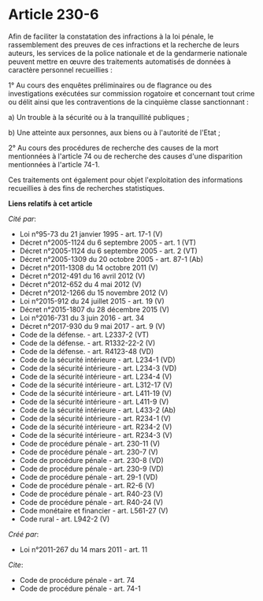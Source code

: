 # Article 230-6

Afin de faciliter la constatation des infractions à la loi pénale, le rassemblement des preuves de ces infractions et la
recherche de leurs auteurs, les services de la police nationale et de la gendarmerie nationale peuvent mettre en œuvre des
traitements automatisés de données à caractère personnel recueillies : 

1° Au cours des enquêtes préliminaires ou de flagrance ou des investigations exécutées sur commission rogatoire et concernant
tout crime ou délit ainsi que les contraventions de la cinquième classe sanctionnant : 

a) Un trouble à la sécurité ou à la tranquillité publiques ; 

b) Une atteinte aux personnes, aux biens ou à l'autorité de l'Etat ; 

2° Au cours des procédures de recherche des causes de la mort mentionnées à l'article 74 ou de recherche des causes d'une
disparition mentionnées à l'article 74-1.

Ces traitements ont également pour objet l'exploitation des informations recueillies à des fins de recherches statistiques.

**Liens relatifs à cet article**

_Cité par_:

  - Loi n°95-73 du 21 janvier 1995 - art. 17-1 (V)
  - Décret n°2005-1124 du 6 septembre 2005 - art. 1 (VT)
  - Décret n°2005-1124 du 6 septembre 2005 - art. 2 (VT)
  - Décret n°2005-1309 du 20 octobre 2005 - art. 87-1 (Ab)
  - Décret n°2011-1308 du 14 octobre 2011 (V)
  - Décret n°2012-491 du 16 avril 2012 (V)
  - Décret n°2012-652 du 4 mai 2012 (V)
  - Décret n°2012-1266 du 15 novembre 2012 (V)
  - Loi n°2015-912 du 24 juillet 2015 - art. 19 (V)
  - Décret n°2015-1807 du 28 décembre 2015 (V)
  - Loi n°2016-731 du 3 juin 2016 - art. 34
  - Décret n°2017-930 du 9 mai 2017 - art. 9 (V)
  - Code de la défense. - art. L2337-2 (VT)
  - Code de la défense. - art. R1332-22-2 (V)
  - Code de la défense. - art. R4123-48 (VD)
  - Code de la sécurité intérieure - art. L234-1 (VD)
  - Code de la sécurité intérieure - art. L234-3 (VD)
  - Code de la sécurité intérieure - art. L234-4 (V)
  - Code de la sécurité intérieure - art. L312-17 (V)
  - Code de la sécurité intérieure - art. L411-19 (V)
  - Code de la sécurité intérieure - art. L411-9 (V)
  - Code de la sécurité intérieure - art. L433-2 (Ab)
  - Code de la sécurité intérieure - art. R234-1 (V)
  - Code de la sécurité intérieure - art. R234-2 (V)
  - Code de la sécurité intérieure - art. R234-3 (V)
  - Code de procédure pénale - art. 230-11 (V)
  - Code de procédure pénale - art. 230-7 (V)
  - Code de procédure pénale - art. 230-8 (VD)
  - Code de procédure pénale - art. 230-9 (VD)
  - Code de procédure pénale - art. 29-1 (VD)
  - Code de procédure pénale - art. R2-6 (V)
  - Code de procédure pénale - art. R40-23 (V)
  - Code de procédure pénale - art. R40-24 (V)
  - Code monétaire et financier - art. L561-27 (V)
  - Code rural - art. L942-2 (V)

_Créé par_:

  - Loi n°2011-267 du 14 mars 2011 - art. 11

_Cite_:

  - Code de procédure pénale - art. 74
  - Code de procédure pénale - art. 74-1

